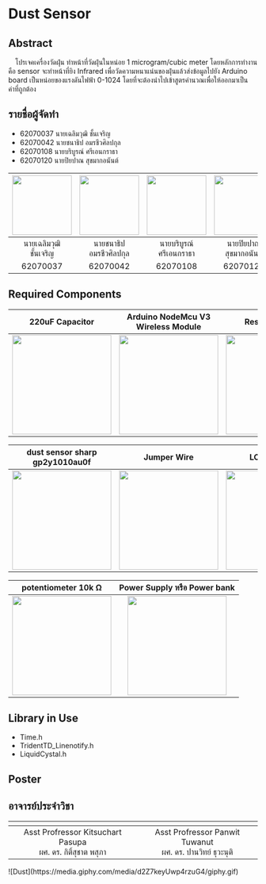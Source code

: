 # Dust Sensor
## Abstract
&emsp;โปรเจคเครื่องวัดฝุ่น ทำหน้าที่วัดฝุ่นในหน่อย 1 microgram/cubic meter โดยหลักการทำงานคือ sensor จะทำหน้าที่ยิง Infrared เพื่อวัดความหนาแน่นของฝุ่นแล้วส่งข้อมูลไปยัง Arduino board เป็นหน่อยของแรงดันไฟฟ้า 0-1024 โดยที่จะต้องนำไปเข้าสูตรคำนวณเพื่อให้ออกมาเป็นค่าที่ถูกต้อง

## รายชื่อผู้จัดทำ
   - 62070037 นายเฉลิมวุฒิ ชั้นเจริญ
   - 62070042 นายชนาธิป อมรชีวศิลปกุล
   - 62070108 นายบริบูรณ์ ศรีเอนกราธา
   - 62070120 นายปิยปาณ สุขมากอนันต์
   
|<img src="https://scontent.xx.fbcdn.net/v/t1.15752-0/p280x280/96347410_272901030413496_7727012088127684608_n.jpg?_nc_cat=106&_nc_sid=b96e70&_nc_eui2=AeGYPPC3vVs8JmFVVin__2wGTxkoo2NkNwFPGSijY2Q3AZFVnvfKtm5xYswE4PBxWf02eeCibVOFC0ZQJxM1N3dv&_nc_oc=AQn7QtDNbW41exjDneJiOQeSW5-kN3ypFmrHzzr9ExvI32WTnlK4EBC5X1co9O7wCIA&_nc_ad=z-m&_nc_cid=0&_nc_zor=9&_nc_ht=scontent.xx&_nc_tp=6&oh=0a012116c79c342bc22ac44c20ef776d&oe=5ED9D226" width="120px" height="120px">|<img src="https://scontent.fbkk8-2.fna.fbcdn.net/v/t1.0-9/72843523_1215239785345622_1726860380963078144_n.jpg?_nc_cat=107&_nc_sid=174925&_nc_eui2=AeFgLkNtBgakqd26mI2dxbWVy2KdXw2ygUfLYp1fDbKBR9tFdVkLzKmsCIuL8kChQsnWUWMlNqaVTE2rIM8SrxSp&_nc_oc=AQkseVlIPAHMYuThyXWvy8UJhpSFDkv1VwqAza7zEZRJ0LsOBfrrpMR3RiGgBY9lRGg&_nc_ht=scontent.fbkk8-2.fna&oh=0bb1c62e3e520975f7ffd5f2c5d53ee2&oe=5ED95BDD" width="120px" height="120px">|<img src="https://scontent.fbkk12-4.fna.fbcdn.net/v/t1.0-9/37549536_1038777826297990_1612749808647274496_n.jpg?_nc_cat=110&_nc_sid=174925&_nc_eui2=AeEM3_u_Lj5YVtn6ockbN38KT9e87lVx9VNP17zuVXH1U_lFu0sk6QYQxvQ3qQ1LxTG6le3fFPbyLMx6OjXRHNbP&_nc_oc=AQmjTqnTui6kaHL4mFI2nbkh37TibQY76CNbTUujUpIIMNKsX89uWIiVl11uzlRfXV4&_nc_ht=scontent.fbkk12-4.fna&oh=c489eb9da6c7bcf45e88e3f8f1717099&oe=5EDC00F7" width="120px" height="120px">|<img src="https://scontent.fbkk8-2.fna.fbcdn.net/v/t1.0-9/38752158_753445171665212_4286835153382146048_n.jpg?_nc_cat=107&_nc_sid=09cbfe&_nc_eui2=AeGFBLIqvti-LQEAdPIzWR_PegqYiTeimS96CpiJN6KZL9akAObQaeYZ0IxLkAb55U_ciJiiUOlPSAmBq9QtSyRl&_nc_oc=AQlxuQejvpsnuAv1Rhozy20S4__48XaewtV31OomoyNlmYSUxxH5zCu3-cUHv7R6xbk&_nc_ht=scontent.fbkk8-2.fna&oh=cdefe2a62fe6c5202901ecf1725290d2&oe=5EDABC92" width="120px" height="120px">|
|:---:|:---:|:---:|:---:|
|นายเฉลิมวุฒิ<br>ชั้นเจริญ|นายชนาธิป<br>อมรชีวศิลปกุล|นายบริบูรณ์<br>ศรีเอนกราธา|นายปิยปาณ<br>สุขมากอนันต์|
|62070037|62070042|62070108|62070120|


## Required Components

<table>
<thead>
<tr>
<th align="center">220uF Capacitor</th>
<th align="center">Arduino NodeMcu V3 Wireless Module</th>
<th align="center">Resistors 150 Ω </th>
</tr>
</thead>
<tbody>
<tr>
<td align="center"><a align="center"><img src="https://d10b75yp86lc36.cloudfront.net/Monotaro3/pi/full/mono16499062-151119-02.jpg" width="200px" style="max-width:100%;"></a></td>
<td align="center"><a align="center"><img src="https://fy.lnwfile.com/3udrwk.png" width="200px" style="max-width:100%;"></a></td>
<td align="center"><a align="center"><img src="https://images-na.ssl-images-amazon.com/images/I/61FPCPlr0mL._SY355_.jpg" width="200px" style="max-width:100%;"></a></td>
</tr>
</tbody>
</table>

<table>
<thead>
<tr>
<th align="center">dust sensor sharp gp2y1010au0f</th>
<th align="center">Jumper Wire</th>
<th align="center">LCD 16x2 i2c</th>
</tr>
</thead>
<tbody>
<tr>
<td align="center"><a align="center"><img src="https://o.lnwfile.com/wh6fx0.jpg" width="200px" style="max-width:100%;"></a></td>
<td align="center"><a align="center"><img src="https://asset.conrad.com/media10/isa/160267/c1/-/en/001970437PI01/image.jpg" width="200px" style="max-width:100%;"></a></td>
<td align="center"><a align="center"><img src="https://th.cytron.io/image/cache/catalog/products/DS-LCD-162A-I2C/DS-LCD-162A-I2C-6-1-2-800x800.jpg" width="200px" style="max-width:100%;"></a></td>
</tr>
</tbody>
</table>

<table>
<thead>
<tr>
<th align="center">potentiometer 10k Ω</th>
<th align="center">Power Supply หรือ Power bank</th>
</tr>
</thead>
<tbody>
<tr>
<td align="center"><a align="center"><img src="https://j.lnwfile.com/wgxwnq.jpg" width="200px" style="max-width:100%;"></a></td>
<td align="center"><a align="center"><img src="https://www.yoobao.co.th/wp-content/uploads/2017/09/p_1914026-1000x1000.jpg" width="200px" style="max-width:100%;"></a></td>
</tr>
</tbody>
</table>

## Library in Use
- Time.h
- TridentTD_Linenotify.h
- LiquidCystal.h
## Poster

## อาจารย์ประจำวิชา

<table>
<thead>
<tr>
<th align="center"><img src="https://www.it.kmitl.ac.th/wp-content/uploads/2017/12/Panwit.jpg" alt="" style="max-width:15%;"></a></th>
<th align="center"><img src="https://www.it.kmitl.ac.th/wp-content/uploads/2018/03/Kitsuchart.jpg" alt="" style="max-width:15%;"></a></th>
</tr>
</thead>
<tbody>
<tr>
<td align="center"> Asst Profressor Kitsuchart Pasupa<br>ผศ. ดร. กิติ์สุชาต พสุภา</td>
<td align="center"> Asst Profressor Panwit Tuwanut<br>ผศ. ดร. ปานวิทย์ ธุวะนุติ</td>
</tr>
</tbody>
</table>
![Dust](https://media.giphy.com/media/d2Z7keyUwp4rzuG4/giphy.gif)
